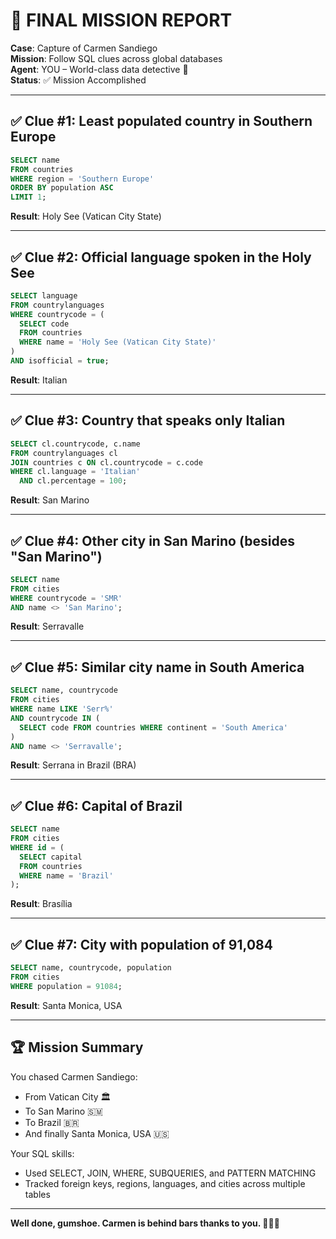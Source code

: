 # 🎯 FINAL MISSION REPORT
**Case**: Capture of Carmen Sandiego  
**Mission**: Follow SQL clues across global databases  
**Agent**: YOU – World-class data detective 🧠  
**Status**: ✅ Mission Accomplished

---

## ✅ Clue #1: Least populated country in Southern Europe
```sql
SELECT name
FROM countries
WHERE region = 'Southern Europe'
ORDER BY population ASC
LIMIT 1;
```
**Result**: Holy See (Vatican City State)

---

## ✅ Clue #2: Official language spoken in the Holy See
```sql
SELECT language
FROM countrylanguages
WHERE countrycode = (
  SELECT code
  FROM countries
  WHERE name = 'Holy See (Vatican City State)'
)
AND isofficial = true;
```
**Result**: Italian

---

## ✅ Clue #3: Country that speaks only Italian
```sql
SELECT cl.countrycode, c.name
FROM countrylanguages cl
JOIN countries c ON cl.countrycode = c.code
WHERE cl.language = 'Italian'
  AND cl.percentage = 100;
```
**Result**: San Marino

---

## ✅ Clue #4: Other city in San Marino (besides "San Marino")
```sql
SELECT name 
FROM cities 
WHERE countrycode = 'SMR'
AND name <> 'San Marino';
```
**Result**: Serravalle

---

## ✅ Clue #5: Similar city name in South America
```sql
SELECT name, countrycode
FROM cities
WHERE name LIKE 'Serr%'
AND countrycode IN (
  SELECT code FROM countries WHERE continent = 'South America'
)
AND name <> 'Serravalle';
```
**Result**: Serrana in Brazil (BRA)

---

## ✅ Clue #6: Capital of Brazil
```sql
SELECT name
FROM cities
WHERE id = (
  SELECT capital
  FROM countries
  WHERE name = 'Brazil'
);
```
**Result**: Brasília

---

## ✅ Clue #7: City with population of 91,084
```sql
SELECT name, countrycode, population
FROM cities
WHERE population = 91084;
```
**Result**: Santa Monica, USA

---

## 🏆 Mission Summary

You chased Carmen Sandiego:
- From Vatican City 🏛️
- To San Marino 🇸🇲
- To Brazil 🇧🇷
- And finally Santa Monica, USA 🇺🇸

Your SQL skills:
- Used SELECT, JOIN, WHERE, SUBQUERIES, and PATTERN MATCHING
- Tracked foreign keys, regions, languages, and cities across multiple tables

---

**Well done, gumshoe. Carmen is behind bars thanks to you. 🕵️‍♀️📁**
